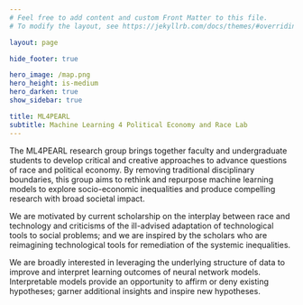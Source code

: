```yaml
---
# Feel free to add content and custom Front Matter to this file.
# To modify the layout, see https://jekyllrb.com/docs/themes/#overriding-theme-defaults

layout: page

hide_footer: true

hero_image: /map.png
hero_height: is-medium
hero_darken: true
show_sidebar: true

title: ML4PEARL
subtitle: Machine Learning 4 Political Economy and Race Lab
---
```

The ML4PEARL research group brings together faculty and undergraduate students to develop critical and creative approaches to advance questions of race and political economy. By removing traditional disciplinary boundaries, this group aims to rethink and repurpose machine learning models to explore socio-economic inequalities and produce compelling research with broad societal impact. 

We are motivated by current scholarship on the interplay between race and technology and criticisms of the ill-advised adaptation of technological tools to social problems; and we are inspired by the scholars who are reimagining technological tools for remediation of the systemic inequalities.

We are broadly interested in leveraging the underlying structure of data to improve and interpret learning outcomes of neural network models. Interpretable models provide an opportunity to affirm or deny existing hypotheses; garner additional insights and inspire new hypotheses. 
